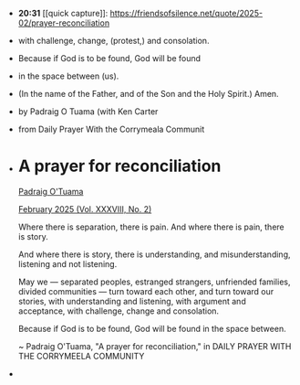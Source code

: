 - **20:31** [[quick capture]]:  https://friendsofsilence.net/quote/2025-02/prayer-reconciliation
- with challenge, change, (protest,) and consolation.
- Because if God is to be found, God will be found
- in the space between (us).
- (In the name of the Father, and of the Son and the Holy Spirit.) Amen.
- by Padraig O Tuama (with Ken Carter
- from Daily Prayer With the Corrymeala Communit
- # A prayer for reconciliation
  
  [Padraig O'Tuama](https://friendsofsilence.net/quote/author/padraig-otuama-2)
  
  [February 2025 (Vol. XXXVIII, No. 2)](https://friendsofsilence.net/newsletter/february-2025)
  
  Where there is separation,
  there is pain.
  And where there is pain,
  there is story.
  
  And where there is story,
  there is understanding,
  and misunderstanding,
  listening
  and not listening.
  
  May we — separated peoples, estranged strangers,
  unfriended families, divided communities —
  turn toward each other,
  and turn toward our stories,
  with understanding
  and listening,
  with argument and acceptance,
  with challenge, change
  and consolation.
  
  Because if God is to be found,
  God will be found
  in the space
  between.
  
  ~ Padraig O'Tuama, "A prayer for reconciliation," in DAILY PRAYER WITH THE CORRYMEELA COMMUNITY
-